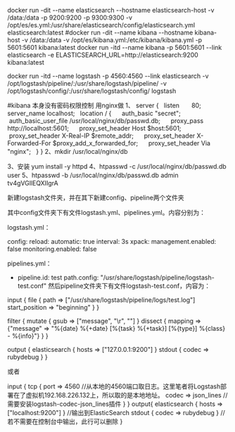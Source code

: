 docker run -dit --name elasticsearch  --hostname  elasticsearch-host  -v /data:/data -p 9200:9200 -p 9300:9300 -v /opt/es/es.yml:/usr/share/elasticsearch/config/elasticsearch.yml elasticsearch:latest
#docker run -dit --name kibana  --hostname  kibana-host  -v /data:/data -v /opt/es/kibana.yml:/etc/kibana/kibana.yml -p 5601:5601 kibana:latest
docker run -itd --name kibana -p 5601:5601 --link elasticsearch -e ELASTICSEARCH_URL=http://elasticsearch:9200 kibana:latest

docker run -itd --name logstash -p 4560:4560 --link elasticsearch -v /opt/logstash/pipeline/:/usr/share/logstash/pipeline/ -v /opt/logstash/config/:/usr/share/logstash/config/ logstash


#kibana 本身没有密码权限控制 用nginx做
1、
server {
  listen       80;
  server_name localhost;
  location / {
     auth_basic "secret";
     auth_basic_user_file /usr/local/nginx/db/passwd.db;
     proxy_pass http://localhost:5601;
     proxy_set_header Host $host:5601;
     proxy_set_header X-Real-IP $remote_addr;
     proxy_set_header X-Forwarded-For $proxy_add_x_forwarded_for;
     proxy_set_header Via "nginx";
  }
}
2、mkdir /usr/local/nginx/db

3、安装 yum install -y httpd
4、htpasswd -c /usr/local/nginx/db/passwd.db user
5、htpasswd -b /usr/local/nginx/db/passwd.db admin tv4gVGllEQXIIgrA


新建logstash文件夹，并在其下新建config、pipeline两个文件夹

其中config文件夹下有文件logstash.yml、pipelines.yml。内容分别为：

logstash.yml：

config:
  reload:
    automatic: true
    interval: 3s
xpack:
  management.enabled: false
  monitoring.enabled: false
  
pipelines.yml：

- pipeline.id: test
  path.config: "/usr/share/logstash/pipeline/logstash-test.conf"
然后pipeline文件夹下有文件logstash-test.conf，内容为：

input {
    file {
        path => ["/usr/share/logstash/pipeline/logs/test.log"]
        start_position => "beginning"
    }
}

filter {
  mutate {
    gsub => ["message", "\r", ""]
  }
  dissect {
    mapping => {"message" => "%{date} %{+date} [%{task} %{+task}] [%{type}] %{class} - %{info}"}
  }
}

output {
    elasticsearch { hosts => ["127.0.0.1:9200"] }
    stdout { codec => rubydebug }
}

或者

input {
    tcp {
        port => 4560   //从本地的4560端口取日志。这里笔者将Logstash部署在了虚拟机192.168.226.132上，所以取的是本地地址。
        codec => json_lines  //需要安装logstash-codec-json_lines插件
    }
}
output{
  elasticsearch { hosts => ["localhost:9200"] }  //输出到ElasticSearch
  stdout { codec => rubydebug }  //若不需要在控制台中输出，此行可以删除
}





